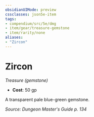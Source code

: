 ```yaml
---
obsidianUIMode: preview
cssclasses: json5e-item
tags:
- compendium/src/5e/dmg
- item/gear/treasure-gemstone
- item/rarity/none
aliases: 
- "Zircon"
---
```

# Zircon
*Treasure (gemstone)*  

- **Cost**: 50 gp

A transparent pale blue-green gemstone.

*Source: Dungeon Master's Guide p. 134*